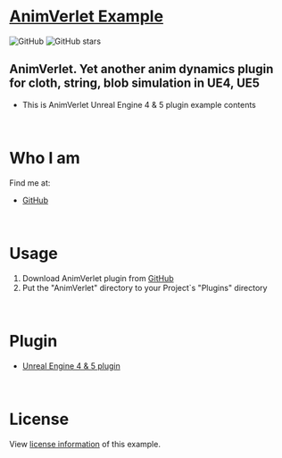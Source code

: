 # [**AnimVerlet Example**](https://github.com/chonjay21/AnimVerlet)
![GitHub](https://img.shields.io/github/license/chonjay21/AnimVerletExample_UE4)
![GitHub stars](https://img.shields.io/github/stars/chonjay21/AnimVerlet?style=social)
## AnimVerlet. Yet another anim dynamics plugin for cloth, string, blob simulation in UE4, UE5
* This is AnimVerlet Unreal Engine 4 & 5 plugin example contents

<br />

# Who I am

Find me at:
* [GitHub](https://github.com/chonjay21)

<br />

# Usage

1. Download AnimVerlet plugin from [GitHub](https://github.com/chonjay21/AnimVerlet)
2. Put the "AnimVerlet" directory to your Project`s "Plugins" directory

<br />

# Plugin

* [Unreal Engine 4 & 5 plugin](https://github.com/chonjay21/AnimVerlet)

<br />

# License

View [license information](https://github.com/chonjay21/AnimVerletExample_UE4/blob/master/LICENSE) of this example.